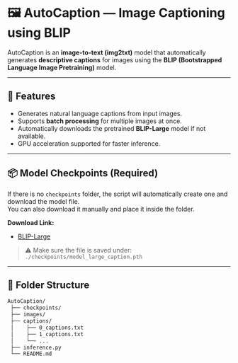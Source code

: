 # 🖼️ AutoCaption — Image Captioning using BLIP

AutoCaption is an **image-to-text (img2txt)** model that automatically generates **descriptive captions** for images using the **BLIP (Bootstrapped Language Image Pretraining)** model.

---

## 🚀 Features
- Generates natural language captions from input images.
- Supports **batch processing** for multiple images at once.
- Automatically downloads the pretrained **BLIP-Large** model if not available.
- GPU acceleration supported for faster inference.

---

## 📦 Model Checkpoints (Required)

If there is no `checkpoints` folder, the script will automatically create one and download the model file.  
You can also download it manually and place it inside the folder.

**Download Link:**
- [BLIP-Large](https://storage.googleapis.com/sfr-vision-language-research/BLIP/models/model_large_caption.pth)

> ⚠️ Make sure the file is saved under:  
> `./checkpoints/model_large_caption.pth`

---

## 🧩 Folder Structure
```bash
AutoCaption/
 ├── checkpoints/
 ├── images/
 ├── captions/
 │    ├── 0_captions.txt
 │    ├── 1_captions.txt
 │    └── ...
 ├── inference.py
 └── README.md
